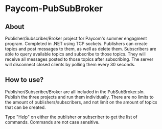 # Paycom-PubSubBroker

## About
Publisher/Subscriber/Broker project for Paycom's summer engagment program. 
Completed in .NET using TCP sockets.
Publishers can create topics and post messages to them, as well as delete them.
Subscribers are able to query available topics and subscribe to those topics. They will receive all messages posted to those topics after subscribing.
The server will disconnect closed clients by polling them every 30 seconds.

## How to use?
Publisher/Subscriber/Broker are all included in the PubSubBroker.sln. Publish the three projects and run them individually.
There are no limits to the amount of publishers/subscribers, and not limit on the amount of topics that can be created.

Type "Help" on either the publisher or subscriber to get the list of commands. Commands are not case sensitive.
